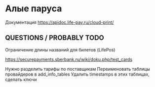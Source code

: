 # Алые паруса

Документация
https://apidoc.life-pay.ru/cloud-print/

## QUESTIONS / PROBABLY TODO

Ограничение длины названий для билетов (LifePos) 

https://securepayments.sberbank.ru/wiki/doku.php/test_cards

Нужно разделить тарифы по поставщикам
Переименовать таблицы провайдеров в add_info_tables
Удалить timestamps в этих таблицах, сделать ключи
